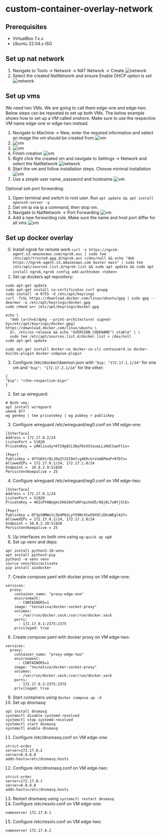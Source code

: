 # custom-container-overlay-network


## Prerequisites

- VirtualBox 7.x.x
- Ubuntu 22.04.x ISO


## Set up nat network

1. Navigate to Tools -> Network -> NAT Network -> Create ![network](./images/networks-01.png)
2. Select the created NatNetwork and ensure Enable DHCP option is set ![network](./images/networks-02.png)


## Set up vms

We need two VMs. We are going to call them edge-one and edge-two. Below steps can be repeated to set up both VMs. The below example shows how to set up a VM called onshore. Make sure to use the respective VM name edge-one or edge-two instead.

1. Navigate to Machine -> New, enter the required information and select an image the vm should be created from ![vm](./images/vms-01.png)
2. ![vm](./images/vms-02.png)
3. ![vm](./images/vms-03.png)
4. Finish creation ![vm](./images/vms-04.png)
5. Right click the created vm and navigate to Settings -> Network and select the NatNetwork ![network](./images/networks-03.png)
6. Start the vm and follow installation steps. Choose minimal installation ![vm](./images/vms-05.png)
7. Use a simple user name, password and hostname ![vm](./images/vms-06.png)

Optional ssh port forwarding:

1. Open terminal and switch to root user. Run `apt update && apt install openssh-server -y`
2. Get vm ip via ip a command, then stop vm.
3. Navigate to NatNetwork -> Port Forwarding ![vm](./images/vms-07.png)
4. Add a new forwarding rule. Make sure the name and host port differ for all vms ![vm](./images/vms-08.png)


## Set up docker overlay

0. Install ngrok for remote work `curl -s https://ngrok-agent.s3.amazonaws.com/ngrok.asc | sudo tee /etc/apt/trusted.gpg.d/ngrok.asc >/dev/null && echo "deb https://ngrok-agent.s3.amazonaws.com buster main" | sudo tee /etc/apt/sources.list.d/ngrok.list && sudo apt update && sudo apt install ngrok`, `ngrok config add-authtoken <token>`
1. Set up dockers apt repository:
```
sudo apt-get update
sudo apt-get install ca-certificates curl gnupg
sudo install -m 0755 -d /etc/apt/keyrings
curl -fsSL https://download.docker.com/linux/ubuntu/gpg | sudo gpg --dearmor -o /etc/apt/keyrings/docker.gpg
sudo chmod a+r /etc/apt/keyrings/docker.gpg

echo \
  "deb [arch=$(dpkg --print-architecture) signed-by=/etc/apt/keyrings/docker.gpg] https://download.docker.com/linux/ubuntu \
  $(. /etc/os-release && echo "$VERSION_CODENAME") stable" | \
  sudo tee /etc/apt/sources.list.d/docker.list > /dev/null
sudo apt-get update

sudo apt-get install docker-ce docker-ce-cli containerd.io docker-buildx-plugin docker-compose-plugin
```
3. Configure /etc/docker/daemon.json with `"bip: "172.17.1.1/24"` for one vm and `"bip": "172.17.2.1/24"` for the other:
```
{
"bip": "<the-respective-bip>"
}
```
2. Set up wireguard:
```
# Both vms:
apt install wireguard
umask 077
wg genkey | tee privatekey | wg pubkey > publickey
```
3. Configure wireguard /etc/wireguard/wg0.conf on VM edge-one:
```
[Interface]
Address = 172.17.0.2/24
ListenPort = 51820
PrivateKey = yMAlixuGy+KT29g8CLSNyF0sXV1ouwLLiHUCSaeFt1s=

[Peer]
PublicKey = 9ffGDXtrBiJRaZtZXI8m7cg4ERcG+VomDPmoP+97bTs=
AllowedIPs = 172.17.0.1/24, 172.17.1.0/24
Endpoint =  10.0.2.9:51820
PersistentKeepalive = 25
```
4. Configure wireguard /etc/wireguard/wg0.conf on VM edge-two:
```
[Interface]
Address = 172.17.0.1/24
ListenPort = 51820
PrivateKey = 4KZvPYABegksSHdiKmTaHFnpiXeO5/AQj6L7a8YjSlE=

[Peer]
PublicKey = Df3ptNMWulL5b4POzLyY59N+5tw59X9liDXuWEglA1Y=
AllowedIPs = 172.17.0.2/24, 172.17.2.0/24
Endpoint = 10.0.2.10:51820
PersistentKeepalive = 25
```
5. Up interfaces on both vms using `wg-quick up wg0`
6. Set up venv and deps:
```
apt install python3.10-venv
apt install python3-pip
python3 -m venv venv
source venv/bin/activate
pip install aiodocker
```
7. Create compose.yaml with docker proxy on VM edge-one:
```
services:
  proxy:
    container_name: "proxy-edge-one"
    environment:
      - CONTAINERS=1
    image: "tecnativa/docker-socket-proxy"
    volumes:
      - /var/run/docker.sock:/var/run/docker.sock
    ports:
      - 172.17.0.1:2375:2375
    privileged: true
```
8. Create compose.yaml with docker proxy on VM edge-two:
```
services:
  proxy:
    container_name: "proxy-edge-two"
    environment:
      - CONTAINERS=1
    image: "tecnativa/docker-socket-proxy"
    volumes:
      - /var/run/docker.sock:/var/run/docker.sock
    ports:
      - 172.17.0.2:2375:2375
    privileged: true
```
9. Start containers using `docker compose up -d`
10. Set up dnsmasq:
```
apt install dnsmasq
systemctl disable systemd-resolved
systemctl stop systemd-resolved
systemctl start dnsmasq
systemctl enable dnsmasq
```
11. Configure /etc/dnsmasq.conf on VM edge-one:
```
strict-order
server=172.17.0.2
server=8.8.8.8
addn-hosts=/etc/dnsmasq.hosts
```
12. Configure /etc/dnsmasq.conf on VM edge-two:
```
strict-order
server=172.17.0.1
server=8.8.8.8
addn-hosts=/etc/dnsmasq.hosts
```
13. Restart dnsmasq using `systemctl restart dnsmasq`
14. Configure /etc/resolv.conf on VM edge-one:
```
nameserver 172.17.0.1
```
15. Configure /etc/resolv.conf on VM edge-two:
```
nameserver 172.17.0.2
```